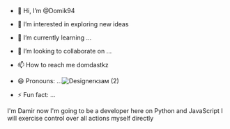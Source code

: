 - 👋 Hi, I’m @Domik94
- 👀 I’m interested in exploring new ideas 
- 🌱 I’m currently learning ...
- 💞️ I’m looking to collaborate on ...
- 📫 How to reach me domdastkz
- 😄 Pronouns: ...![Designerкзам (2)](https://github.com/Domik94/Domik94/assets/157407004/329b910d-2014-4fb1-a149-d1de4635073e)

- ⚡ Fun fact: ...

<!---
Domik94/Domik94 is a ✨ special ✨ repository because its `README.md` (this file) appears on your GitHub profile.
You can click the Preview link to take a look at your changes.
--->
I'm Damir now I'm going to be a developer here on Python and JavaScript 
I will exercise control over all actions myself directly 
